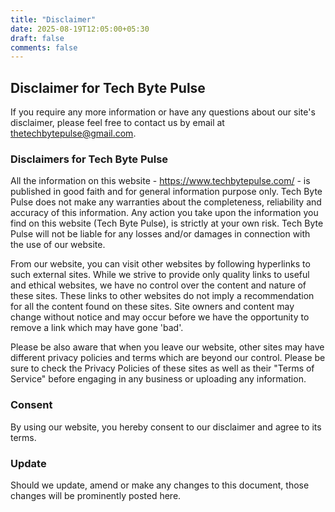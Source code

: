 ```yaml
---
title: "Disclaimer"
date: 2025-08-19T12:05:00+05:30
draft: false
comments: false
---
```


## Disclaimer for Tech Byte Pulse

If you require any more information or have any questions about our site's disclaimer, please feel free to contact us by email at thetechbytepulse@gmail.com.

### Disclaimers for Tech Byte Pulse

All the information on this website - https://www.techbytepulse.com/ - is published in good faith and for general information purpose only. Tech Byte Pulse does not make any warranties about the completeness, reliability and accuracy of this information. Any action you take upon the information you find on this website (Tech Byte Pulse), is strictly at your own risk. Tech Byte Pulse will not be liable for any losses and/or damages in connection with the use of our website.

From our website, you can visit other websites by following hyperlinks to such external sites. While we strive to provide only quality links to useful and ethical websites, we have no control over the content and nature of these sites. These links to other websites do not imply a recommendation for all the content found on these sites. Site owners and content may change without notice and may occur before we have the opportunity to remove a link which may have gone 'bad'.

Please be also aware that when you leave our website, other sites may have different privacy policies and terms which are beyond our control. Please be sure to check the Privacy Policies of these sites as well as their "Terms of Service" before engaging in any business or uploading any information.

### Consent

By using our website, you hereby consent to our disclaimer and agree to its terms.

### Update

Should we update, amend or make any changes to this document, those changes will be prominently posted here.